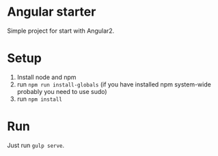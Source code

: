 # Angular starter

Simple project for start with Angular2.

# Setup

1. Install node and npm
2. run `npm run install-globals` (if you have installed npm system-wide probably you need to use sudo)
3. run `npm install`

# Run

Just run `gulp serve`.